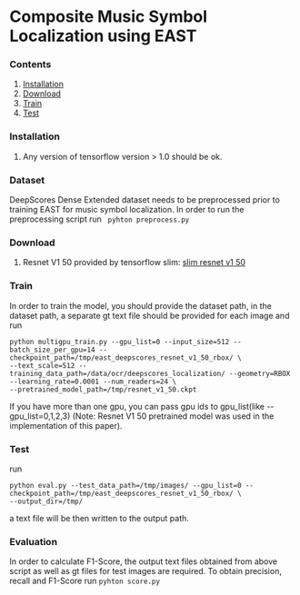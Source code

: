 # Composite Music Symbol Localization using EAST

### Contents
1. [Installation](#installation)
2. [Download](#download)
3. [Train](#test)
4. [Test](#train)

### Installation
1. Any version of tensorflow version > 1.0 should be ok.

### Dataset
DeepScores Dense Extended dataset needs to be preprocessed prior to training EAST for music symbol localization. In order to run the preprocessing script run
``` pyhton preprocess.py```

### Download
1. Resnet V1 50 provided by tensorflow slim: [slim resnet v1 50](http://download.tensorflow.org/models/resnet_v1_50_2016_08_28.tar.gz)

### Train
In order to train the model, you should provide the dataset path, in the dataset path, a separate gt text file should be provided for each image
and run

```
python multigpu_train.py --gpu_list=0 --input_size=512 --batch_size_per_gpu=14 --checkpoint_path=/tmp/east_deepscores_resnet_v1_50_rbox/ \
--text_scale=512 --training_data_path=/data/ocr/deepscores_localization/ --geometry=RBOX --learning_rate=0.0001 --num_readers=24 \
--pretrained_model_path=/tmp/resnet_v1_50.ckpt
```

If you have more than one gpu, you can pass gpu ids to gpu_list(like --gpu_list=0,1,2,3)
(Note: Resnet V1 50 pretrained model was used in the implementation of this paper).

### Test
run
```
python eval.py --test_data_path=/tmp/images/ --gpu_list=0 --checkpoint_path=/tmp/east_deepscores_resnet_v1_50_rbox/ \
--output_dir=/tmp/
```

a text file will be then written to the output path.

### Evaluation
In order to calculate F1-Score, the output text files obtained from above script as well as gt files for test images are required. To obtain precision, recall and F1-Score run
``` pyhton score.py ```